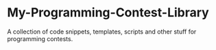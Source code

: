 # My-Programming-Contest-Library
A collection of code snippets, templates, scripts and other stuff for programming contests.
